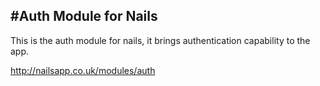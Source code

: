 #Auth Module for Nails
---
This is the auth module for nails, it brings authentication capability to the app.

http://nailsapp.co.uk/modules/auth